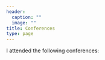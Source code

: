 ```yaml
---
header:
  caption: ""
  image: ""
title: Conferences
type: page
---
```


I attended the following conferences:

